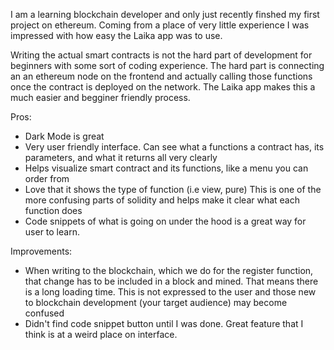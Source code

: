 I am a learning blockchain developer and only just recently finshed my first project on ethereum.  Coming from a place of very little experience I was impressed with how easy the Laika app was to use. 

Writing the actual smart contracts is not the hard part of development for beginners with some sort of coding experience.  The hard part is connecting an an ethereum node on the frontend and actually calling those functions once the contract is deployed on the network.  The Laika app makes this a much easier and begginer friendly process.

Pros:
- Dark Mode is great
- Very user friendly interface.  Can see what a functions a contract has, its parameters, and what it returns all very clearly
- Helps visualize smart contract and its functions, like a menu you can order from
- Love that it shows the type of function (i.e view, pure)  This is one of the more confusing parts of solidity and helps make it clear what each function does
- Code snippets of what is going on under the hood is a great way for user to learn.  

Improvements:
- When writing to the blockchain, which we do for the register function, that change has to be included in a block and mined.  That means there is a long loading   time.  This is not expressed to the user and those new to blockchain development (your target audience) may become confused
- Didn't find code snippet button until I was done.  Great feature that I think is at a weird place on interface.  
